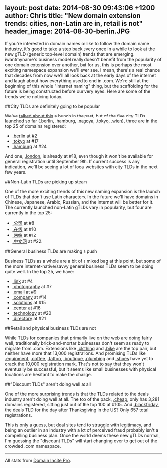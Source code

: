 layout: post
date: 2014-08-30 09:43:06 +1200
author: Chris
title: "New domain extension trends: cities, non-Latin are in, retail is not"
header_image: 2014-08-30-berlin.JPG
----

<!-- excerpt -->

If you're interested in domain names or like to follow the domain name industry, it's good to take a step back every once in a while to look at the new gTLD (generic top-level domain) trends that are emerging. iwantmyname's business model really doesn't benefit from the popularity of one domain extension over another, but for us, this is perhaps the most exciting namespace expansion we'll ever see. I mean, there's a real chance that decades from now we'll all look back at the early days of the internet and laugh about how everything used to end in .com. We're still at the beginning of this whole "internet naming" thing, but the scaffolding for the future is being constructed before our very eyes. Here are some of the trends we're noticing today.

<!-- /excerpt -->

##City TLDs are definitely going to be popular

We've [talked about this](https://iwantmyname.com/blog/2014/08/hyperlocalize-with-a-city-tld.html) a bunch in the past, but of the five city TLDs launched so far (.berlin, .hamburg, [.nagoya](https://iwantmyname.com/domains/dot-nagoya), .tokyo, [.wien](https://iwantmyname.com/domains/dot-wien)), three are in the top 25 of domains registered:

 + [.berlin](https://iwantmyname.com/domains/dot-berlin) at #2
 + [.tokyo](https://iwantmyname.com/domains/dot-tokyo) at #17
 + [.hamburg](https://iwantmyname.com/domains/dot-hamburg) at #24

And one, [.london](https://iwantmyname.com/domains/dot-london), is already at #18, even though it won't be available for general registration until September 9th. If current success is any indication, we'll be seeing a lot of local websites with city TLDs in the next few years.

##Non-Latin TLDs are picking up steam

One of the more exciting trends of this new naming expansion is the launch of TLDs that don't use Latin characters. In the future we'll have domains in Chinese, Japanese, Arabic, Russian, and the internet will be better for it. The currently launched non-Latin gTLDs vary in popularity, but four are currently in the top 25:

+ [.公司](https://iwantmyname.com/domains/dot-berlin) at #8
+ [.在线](https://iwantmyname.com/domains/dot-berlin) at #10
+ [.网络](https://iwantmyname.com/domains/dot-berlin) at #12
+ [.中文网](https://iwantmyname.com/domains/dot-berlin) at #22. 

##General business TLDs are making a push

Business TLDs as a whole are a bit of a mixed bag at this point, but some of the more internet-native/savvy general business TLDs seem to be doing quite well. In the top 25, we have: 

+ [.link](https://iwantmyname.com/domains/dot-link) at #4
+ [.photography](https://iwantmyname.com/domains/dot-photography) at #7
+ [.email](https://iwantmyname.com/domains/dot-email) at #9
+ [.company](https://iwantmyname.com/domains/dot-company) at #14
+ [.solutions](https://iwantmyname.com/domains/dot-solutions) at #15
+ [.center](https://iwantmyname.com/domains/dot-center) at #16
+ [.technology](https://iwantmyname.com/domains/dot-technology) at #20
+ [.directory](https://iwantmyname.com/domains/dot-directory) at #21

##Retail and physical business TLDs are not

While TLDs for companies that primarily live on the web are doing fairly well, traditionally brick-and-mortar businesses don't seem as ready to migrate from .com. Extensions like [.clothing](https://iwantmyname.com/domains/dot-clothing) and [.bike](https://iwantmyname.com/domains/dot-bike) are the top pair, but neither have more that 13,000 registrations. And promising TLDs like [.equipment](https://iwantmyname.com/domains/dot-equipment), [.coffee](https://iwantmyname.com/domains/dot-coffee), [.tattoo](https://iwantmyname.com/domains/dot-tattoo), [.boutique](https://iwantmyname.com/domains/dot-boutique), [.plumbing](https://iwantmyname.com/domains/dot-plumbing) and [.shoes](https://iwantmyname.com/domains/dot-shoes) have yet to crack the 10,000 registration mark. That's not to say that they won't eventually be successful, but it seems like small businesses with physical locations are hesitant to make the change.

##"Discount TLDs" aren't doing well at all

One of the more surprising trends is that the TLDs related to the deals industry aren't doing well at all. The top of the pack, [.cheap](https://iwantmyname.com/domains/dot-cheap), only has 3,281 domains registered, sitting just out of the top 100 at #105. And [.blackfriday](https://iwantmyname.com/domains/dot-blackfriday), the deals TLD for the day after Thanksgiving in the US? Only 657 total registrations.

This is only a guess, but deal sites tend to struggle with legitimacy, and being an outlier in an industry with a lot of perceived fraud probably isn't a compelling business plan. Once the world deems these new gTLDs normal, I'm guessing the "discount TLDs" will start changing over to get out of the crowded .com namespace.

***

All stats from [Domain Incite Pro](http://domainincite.com/pro/new-gtld-zone-file-report/).




